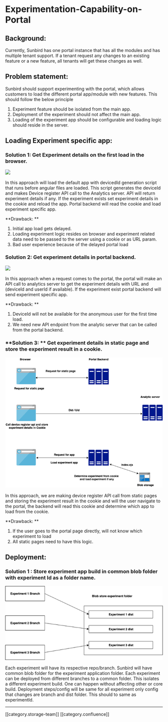# Experimentation-Capability-on-Portal

## Background:&#x20;

Currently, Sunbird has one portal instance that has all the modules and has multiple tenant support. If a tenant request any changes to an existing feature or a new feature, all tenants will get these changes as well.

## Problem statement:

Sunbird should support experimenting with the portal, which allows customers to load the different portal app/module with new features. This should follow the below principle

1. Experiment feature should be isolated from the main app.
2. Deployment of the experiment should not affect the main app.
3. Loading of the experiment app should be configurable and loading logic should reside in the server.

## Loading Experiment specific app:

### **Solution 1:** Get Experiment details on the first load in the browser.

![](../../../../Design/FullExport/images/storage/Loading\_experiment\_first\_time\_device\_register\_Api\_called\_in\_browser.png)

In this approach will load the default app with devicedId generation script that runs before angular files are loaded. This script generates the deviceId and makes Device register API call to the Analytics server. API will return experiment details if any. If the experiment exists set experiment details in the cookie and reload the app. Portal backend will read the cookie and load experiment specific app.

\*\*Drawback: \*\*

1. Initial app load gets delayed.
2. Loading experiment logic resides on browser and experiment related data need to be passed to the server using a cookie or as URL param.&#x20;
3. Bad user experience because of the delayed portal load&#x20;

### **Solution 2:** Get experiment details in portal backend.

![](<../../../../Design/FullExport/images/storage/Loading\_experiment\_first\_time\_device register called in backend.png>)

In this approach when a request comes to the portal, the portal will make an API call to analytics server to get the experiment details with URL and (deviceId and userId if available). If the experiment exist portal backend will send experiment specific app.

\*\*Drawback: \*\*

1. DeviceId will not be available for the anonymous user for the first time load.
2. We need new API endpoint from the analytic server that can be called from the portal backend.&#x20;

### \*\*Solution 3: \*\* Get experiment details in static page and store the experiment result in a cookie.

![](<../../../../Design/FullExport/images/storage/Static file logic.png>)

In this approach, we are making device register API call from static pages and storing the experiment result in the cookie and will the user navigate to the portal, the backend will read this cookie and determine which app to load from the cookie.&#x20;

\*\*Drawback: \*\*

1. If the user goes to the portal page directly, will not know which experiment to load
2. All static pages need to have this logic.&#x20;

## Deployment:

### **Solution 1** : Store experiment app build in common blob folder with experiment Id as a folder name.

![](../../../../Design/FullExport/images/storage/Deployment.png)

Each experiment will have its respective repo/branch. Sunbird will have common blob folder for the experiment application folder. Each experiment can be deployed from different branches to a common folder. This isolates a different experiment build. One can happen without affecting other or core build. Deployment steps/config will be same for all experiment only config that changes are branch and dist folder. This should to same as experimentId.

***

\[\[category.storage-team]] \[\[category.confluence]]
